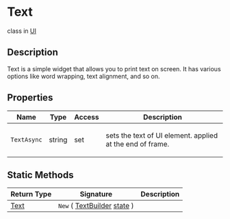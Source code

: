# Text
class in [UI](../UI.md)

## Description
<p>Text is a simple widget that allows you to print text on screen. It has various options like word wrapping, text
alignment, and so on.</p>

## Properties
| Name | Type | Access | Description |
|---|---|---|---|
| `TextAsync` | string | set | <p>sets the text of UI element. applied at the end of frame.</p> |

## Static Methods
| Return Type | Signature | Description |
|---|---|---|
| [Text](../UI/Text.md) | `New` ( [TextBuilder](../UI/TextBuilder.md) <ins>state</ins> ) |  |

